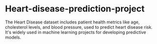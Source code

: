 # Heart-disease-prediction-project
The Heart Disease dataset includes patient health metrics like age, cholesterol levels, and blood pressure, used to predict heart disease risk. It's widely used in machine learning projects for developing predictive models.
